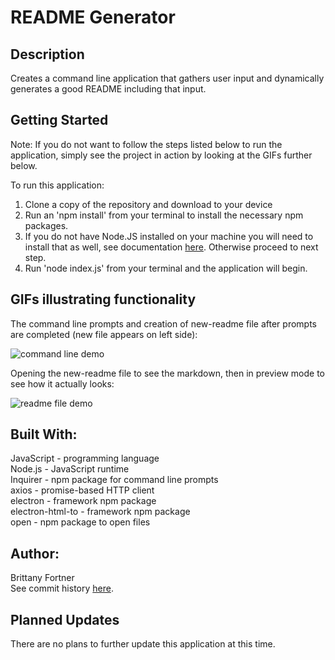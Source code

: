# README Generator

## Description

Creates a command line application that gathers user input and dynamically generates a good README including that input.

## Getting Started

Note: If you do not want to follow the steps listed below to run the application, simply see the project in action by looking at the GIFs further below. <br>

To run this application: <br>

1. Clone a copy of the repository and download to your device<br>
2. Run an 'npm install' from your terminal to install the necessary npm packages. <br>
3. If you do not have Node.JS installed on your machine you will need to install that as well, see documentation [here](https://nodejs.org/en/download/). Otherwise proceed to next step. <br>
4. Run 'node index.js' from your terminal and the application will begin.

## GIFs illustrating functionality

The command line prompts and creation of new-readme file after prompts are completed (new file appears on left side):

![command line demo](assets/command-line2.gif)

Opening the new-readme file to see the markdown, then in preview mode to see how it actually looks:

![readme file demo](assets/readme-files2.gif)

## Built With:

JavaScript - programming language <br>
Node.js - JavaScript runtime <br>
Inquirer - npm package for command line prompts <br>
axios - promise-based HTTP client <br>
electron - framework npm package <br>
electron-html-to - framework npm package <br>
open - npm package to open files

## Author:

Brittany Fortner <br>
See commit history [here](https://github.com/bfeliz/readme-generator/graphs/contributors).

## Planned Updates

There are no plans to further update this application at this time.
